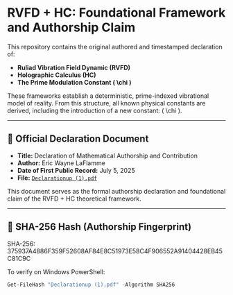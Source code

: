 # RVFD + HC: Foundational Framework and Authorship Claim

This repository contains the original authored and timestamped declaration of:

- **Ruliad Vibration Field Dynamic (RVFD)**
- **Holographic Calculus (HC)**
- **The Prime Modulation Constant \( \chi \)**

These frameworks establish a deterministic, prime-indexed vibrational model of reality. From this structure, all known physical constants are derived, including the introduction of a new constant: \( \chi \).

---

## 📄 Official Declaration Document

- **Title:** Declaration of Mathematical Authorship and Contribution  
- **Author:** Eric Wayne LaFlamme  
- **Date of First Public Record:** July 5, 2025  
- **File:** [`Declarationup (1).pdf`](Declarationup%20(1).pdf)

This document serves as the formal authorship declaration and foundational claim of the RVFD + HC theoretical framework.

---

## 🔐 SHA-256 Hash (Authorship Fingerprint)

SHA-256:
375937A4886F359F52608AF84E8C51973E58C4F906552A91404428EB45C81C9C

To verify on Windows PowerShell:

```powershell
Get-FileHash "Declarationup (1).pdf" -Algorithm SHA256

